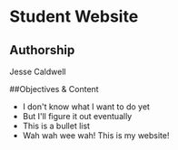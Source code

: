 # Student Website

## Authorship

Jesse Caldwell

##Objectives & Content
* I don't know what I want to do yet
* But I'll figure it out eventually
* This is a bullet list
* Wah wah wee wah!  This is my website!
